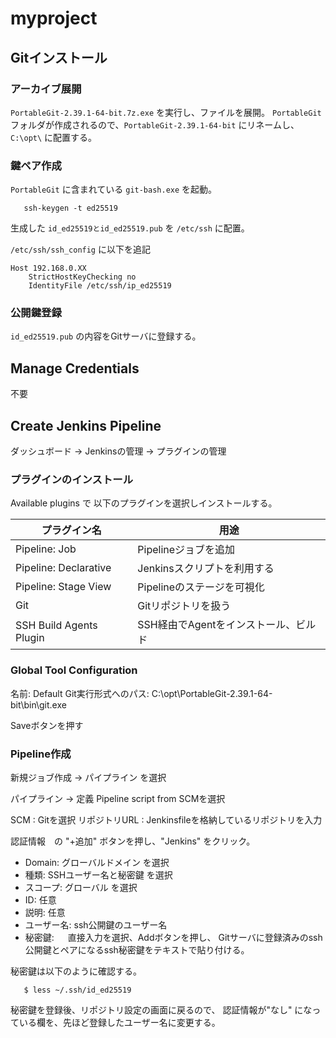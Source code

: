 # myproject

## Gitインストール

### アーカイブ展開
`PortableGit-2.39.1-64-bit.7z.exe` を実行し、ファイルを展開。
`PortableGit` フォルダが作成されるので、`PortableGit-2.39.1-64-bit` にリネームし、`C:\opt\` に配置する。

### 鍵ペア作成
`PortableGit` に含まれている `git-bash.exe` を起動。

```
   ssh-keygen -t ed25519
```

生成した `id_ed25519とid_ed25519.pub` を `/etc/ssh` に配置。

`/etc/ssh/ssh_config` に以下を追記

```
Host 192.168.0.XX
    StrictHostKeyChecking no
	IdentityFile /etc/ssh/ip_ed25519
```

### 公開鍵登録
`id_ed25519.pub` の内容をGitサーバに登録する。

## Manage Credentials
不要

## Create Jenkins Pipeline

ダッシュボード -> Jenkinsの管理 -> プラグインの管理

### プラグインのインストール
Available plugins で 以下のプラグインを選択しインストールする。

   | プラグイン名          | 用途                      |
   |----------------------|---------------------------|
   | Pipeline: Job        | Pipelineジョブを追加       |
   | Pipeline: Declarative| Jenkinsスクリプトを利用する |
   | Pipeline: Stage View | Pipelineのステージを可視化  |
   | Git                  | Gitリポジトリを扱う         |
   | SSH Build Agents Plugin | SSH経由でAgentをインストール、ビルド|
   

### Global Tool Configuration

  名前: Default
  Git実行形式へのパス: C:\opt\PortableGit-2.39.1-64-bit\bin\git.exe


Saveボタンを押す

### Pipeline作成

新規ジョブ作成 -> パイプライン を選択

パイプライン -> 定義
Pipeline script from SCMを選択

SCM : Gitを選択
リポジトリURL : Jenkinsfileを格納しているリポジトリを入力

認証情報　の "+追加" ボタンを押し、"Jenkins" をクリック。

  - Domain: グローバルドメイン を選択
  - 種類: SSHユーザー名と秘密鍵 を選択
  - スコープ: グローバル を選択
  - ID: 任意
  - 説明: 任意
  - ユーザー名: ssh公開鍵のユーザー名
  - 秘密鍵:
　   直接入力を選択、Addボタンを押し、
     Gitサーバに登録済みのssh公開鍵とペアになるssh秘密鍵をテキストで貼り付ける。

秘密鍵は以下のように確認する。
```
   $ less ~/.ssh/id_ed25519
```


秘密鍵を登録後、リポジトリ設定の画面に戻るので、
認証情報が"なし" になっている欄を、先ほど登録したユーザー名に変更する。
